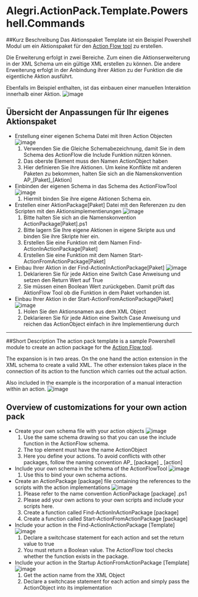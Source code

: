 # Alegri.ActionPack.Template.Powershell.Commands

##Kurz Beschreibung
Das Aktionspaket Template ist ein Beispiel Powershell Modul um ein Aktionspaket für den [Action Flow tool](https://github.com/Campergue/Alegri.ActionFlow.PowerShell.Commands) zu erstellen.

Die Erweiterung erfolgt in zwei Bereiche. Zum einen die Aktionserweiterung in der XML Schema um ein gültige XML erstellen zu können. Die andere Erweiterung erfolgt in der Anbindung ihrer Aktion zu der Funktion die die eigentliche Aktion ausführt.

Ebenfalls im Beispiel enthalten, ist das einbauen einer manuellen Interaktion innerhalb einer Aktion.
![image](https://cloud.githubusercontent.com/assets/6292190/21508246/d2f36ee6-cc7f-11e6-9d6e-4155b2453a7a.png)

## Übersicht der Anpassungen für Ihr eigenes Aktionspaket
* Erstellung einer eigenen Schema Datei mit Ihren Action Objecten
![image](https://cloud.githubusercontent.com/assets/6292190/21508101/43014124-cc7e-11e6-9d0d-f36c77fbe1aa.png)
  1. Verwenden Sie die Gleiche Schemabezeichnung, damit Sie in dem Schema des ActionFlow die Include Funktion nützen können.
  2. Das oberste Element muss den Namen ActionObject haben
  3. Hier definieren Sie ihre Aktionen. Um keine Konflikte mit anderen Paketen zu bekommen, halten Sie sich an die Namenskonvention AP_[Paket]_[Aktion]
* Einbinden der eigenen Schema in das Schema des ActionFlowTool
![image](https://cloud.githubusercontent.com/assets/6292190/21508476/a28aef70-cc81-11e6-92ba-490330e155d7.png)
  1. Hiermit binden Sie ihre eigene Aktionen Schema ein.
* Erstellen einer AktionPackage[Paket] Datei mit den Referenzen zu den Scripten mit den Aktionsimplementierungen
![image](https://cloud.githubusercontent.com/assets/6292190/21508600/97a86f32-cc82-11e6-803e-f0dcc4c68c5e.png)
  1. Bitte halten Sie sich an die Namenskonvention ActionPackage[Paket].ps1
  2. Bitte lagern Sie Ihre eigene Aktionen in eigene Skripte aus und binden Sie ihre Skripte hier ein.
  3. Erstellen Sie eine Funktion mit dem Namen Find-ActionInActionPackage[Paket]
  4. Erstellen Sie eine Funktion mit dem Namen Start-ActionFromActionPackage[Paket]
* Einbau Ihrer Aktion in der Find-ActionInActionPackage[Paket]
![image](https://cloud.githubusercontent.com/assets/6292190/21508762/e8cde71a-cc83-11e6-96aa-a727c8505f7d.png)
  1. Deklarieren Sie für jede Aktion eine Switch Case Anweisung und setzen den Return Wert auf True
  2. Sie müssen einen Boolean Wert zurückgeben. Damit prüft das AktionFlow Tool ob die Funktion in dem Paket vorhanden ist.
* Einbau Ihrer Aktion in der Start-ActionFromActionPackage[Paket]
![image](https://cloud.githubusercontent.com/assets/6292190/21509057/e3b9b946-cc85-11e6-9ddf-c09c06fdc4a5.png)
  1. Holen Sie den Aktionsnamen aus dem XML Object
  2. Deklarieren Sie für jede Aktion eine Switch Case Anweisung und reichen das ActionObject einfach in ihre Implementierung durch

---

##Short Description
The action pack template is a sample Powershell module to create an action package for the 
[Action Flow tool](https://github.com/Campergue/Alegri.ActionFlow.PowerShell.Commands).

The expansion is in two areas. On the one hand the action extension in the XML schema to create a valid XML. The other extension takes place in the connection of its action to the function which carries out the actual action.

Also included in the example is the incorporation of a manual interaction within an action.
![image](https://cloud.githubusercontent.com/assets/6292190/21508246/d2f36ee6-cc7f-11e6-9d6e-4155b2453a7a.png)

## Overview of customizations for your own action pack
* Create your own schema file with your action objects
![image](https://cloud.githubusercontent.com/assets/6292190/21508101/43014124-cc7e-11e6-9d0d-f36c77fbe1aa.png)
  1. Use the same schema drawing so that you can use the include function in the ActionFlow schema.
  2. The top element must have the name ActionObject
  3. Here you define your actions. To avoid conflicts with other packages, follow the naming convention AP_ [package] _ [action]
* Include your own schema in the schema of the ActionFlowTool
![image](https://cloud.githubusercontent.com/assets/6292190/21508476/a28aef70-cc81-11e6-92ba-490330e155d7.png)
  1. Use this to bind your own schema actions.
* Create an ActionPackage [package] file containing the references to the scripts with the action implementations
![image](https://cloud.githubusercontent.com/assets/6292190/21508600/97a86f32-cc82-11e6-803e-f0dcc4c68c5e.png)
  1. Please refer to the name convention ActionPackage [package] .ps1
  2. Please add your own actions to your own scripts and include your scripts here.
  3. Create a function called Find-ActionInActionPackage [package]
  4. Create a function called Start-ActionFromActionPackage [package]
* Include your action in the Find-ActionInActionPackage [Template]
![image](https://cloud.githubusercontent.com/assets/6292190/21508762/e8cde71a-cc83-11e6-96aa-a727c8505f7d.png)
  1. Declare a switchcase statement for each action and set the return value to true
  2. You must return a Boolean value. The ActionFlow tool checks whether the function exists in the package.
* Include your action in the Startup ActionFromActionPackage [Template]
![image](https://cloud.githubusercontent.com/assets/6292190/21509057/e3b9b946-cc85-11e6-9ddf-c09c06fdc4a5.png)
  1. Get the action name from the XML Object
  2. Declare a switchcase statement for each action and simply pass the ActionObject into its implementation

